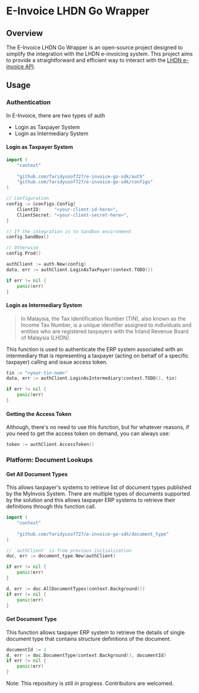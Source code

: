# E-Invoice LHDN Go Wrapper

## Overview

The E-Invoice LHDN Go Wrapper is an open-source project designed to simplify the integration with the LHDN e-invoicing system. This project aims to provide a straightforward and efficient way to interact with the [LHDN e-invoice API](https://sdk.myinvois.hasil.gov.my/api/).

## Usage

### Authentication

In E-Invoice, there are two types of auth

* Login as Taxpayer System
* Login as Intermediary System

#### Login as Taxpayer System

```go
import (
    "context"
    
    "github.com/faridyusof727/e-invoice-go-sdk/auth"
    "github.com/faridyusof727/e-invoice-go-sdk/configs"
)

// Configuration 
config := &configs.Config{
    ClientID:     "<your-client-id-here>",
    ClientSecret: "<your-client-secret-here>",
}

// If the integration is to Sandbox environment
config.SandBox()

// Otherwise
config.Prod()

authClient := auth.New(config)
data, err := authClient.LoginAsTaxPayer(context.TODO())

if err != nil {
    panic(err)
}
```

#### Login as Intermediary System

> In Malaysia, the Tax Identification Number (TIN), also known as the Income Tax Number, is a unique identifier assigned to individuals and entities who are registered taxpayers with the Inland Revenue Board of Malaysia (LHDN).

This function is used to authenticate the ERP system associated with an intermediary that is representing a taxpayer (acting on behalf of a specific taxpayer) calling and issue access token.

```go
tin := "<your-tin-num>"
data, err := authClient.LoginAsIntermediary(context.TODO(), tin)

if err != nil {
    panic(err)
}
```

#### Getting the Access Token

Although, there's no need to use this function, but for whatever reasons, if you need to get the access token on demand, you can always use:

```go
token := authClient.AccessToken()
```

### Platform: Document Lookups

#### Get All Document Types

This allows taxpayer's systems to retrieve list of document types published by the MyInvois System. There are multiple types of documents supported by the solution and this allows taxpayer ERP systems to retrieve their definitions through this function call.

```go
import (
    "context"
    
    "github.com/faridyusof727/e-invoice-go-sdk/document_type"
)

// `authClient` is from previous initialization
doc, err := document_type.New(authClient)

if err != nil {
    panic(err)
}

d, err := doc.AllDocumentTypes(context.Background())
if err != nil {
    panic(err)
}
```

#### Get Document Type

This function allows taxpayer ERP system to retrieve the details of single document type that contains structure definitions of the document.

```go
documentId := 1
d, err := doc.DocumentType(context.Background(), documentId)
if err != nil {
    panic(err)
}
```

Note: This repository is still in progress. Contributors are welcomed.

